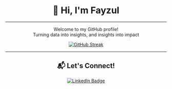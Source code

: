 <div align="center">

# 👋 Hi, I'm Fayzul
---

Welcome to my GitHub profile!  
Turning data into insights, and insights into impact

[![GitHub Streak](https://streak-stats.demolab.com?user=fayzul02&theme=radical&hide_border=true)](https://git.io/streak-stats)

---

## 📬 Let's Connect!

<a href="https://www.linkedin.com/in/fayzul-haq-7a5bb231b/" target="_blank">
  <img src="https://img.shields.io/badge/LinkedIn-Fayzul%20Haq-0A66C2?style=for-the-badge&logo=linkedin&logoColor=white" alt="LinkedIn Badge"/>
</a>  

</div>
